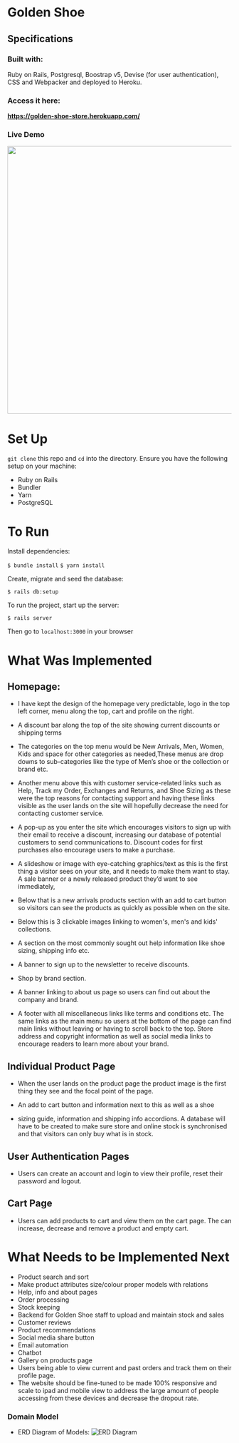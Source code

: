# Golden Shoe

## Specifications 

### Built with:
Ruby on Rails, Postgresql, Boostrap v5, Devise (for user authentication), CSS and Webpacker and deployed to Heroku.

### Access it here:
**https://golden-shoe-store.herokuapp.com/**

### Live Demo
<img src="https://github.com/natp4444/golden_shoe/blob/master/public/assets/demo/demo.gif" width="600" />

# Set Up

`git clone` this repo and `cd` into the directory.
Ensure you have the following setup on your machine:
-   Ruby on Rails 
-   Bundler
-   Yarn
-   PostgreSQL

# To Run 

Install dependencies:

`$ bundle install`
`$ yarn install`

Create, migrate and seed the database:

`$ rails db:setup`

To run the project, start up the server:

`$ rails server`

Then go to `localhost:3000` in your browser

# What Was Implemented

## Homepage:

-  I have kept the design of the homepage very predictable, logo in the
   top left corner, menu along the top, cart and profile on the right. 
   
-  A discount bar along the top of the site showing current discounts or
   shipping terms

-  The categories on the top menu would be New Arrivals, Men, Women,
   Kids and space for other categories as needed,These menus are drop
   downs to sub-categories like the type of Men’s shoe or the collection
   or brand etc.

-  Another menu above this with customer service-related links such as
   Help, Track my Order, Exchanges and Returns, and Shoe Sizing as these
   were the top reasons for contacting support and having these links
   visible as the user lands on the site will hopefully decrease the
   need for contacting customer service.

-  A pop-up as you enter the site which encourages visitors to sign up
   with their email to receive a discount, increasing our database of
   potential customers to send communications to. Discount codes for
   first purchases also encourage users to make a purchase.

-  A slideshow or image with eye-catching graphics/text as this is the
   first thing a visitor sees on your site, and it needs to make them
   want to stay. A sale banner or a newly released product they’d want
   to see immediately,

-  Below that is a new arrivals products section with an add to cart
   button so visitors can see the products as quickly as possible when
   on the site.

-  Below this is 3 clickable images linking to women's, men's and kids'
   collections.

-  A section on the most commonly sought out help information like shoe
   sizing, shipping info etc.

-  A banner to sign up to the newsletter to receive discounts.

-  Shop by brand section.

-  A banner linking to about us page so users can find out about the
   company and brand.

-  A footer with all miscellaneous links like terms and conditions etc.
   The same links as the main menu so users at the bottom of the page
   can find main links without leaving or having to scroll back to the
   top. Store address and copyright information as well as social media links to encourage readers to learn more about your brand.

## Individual Product Page

-  When the user lands on the product page the product image is the
   first thing they see and the focal point of the page. 

-  An add to cart button and information next to this as well as a shoe
-  sizing guide, information and shipping info accordions. A database
   will have to be created to make sure store and online stock is
   synchronised and that visitors can only buy what is in stock.

## User Authentication Pages

-  Users can create an account and login to view their profile, reset
   their password and logout.

## Cart Page

-  Users can add products to cart and view them on the cart page. The can increase, decrease and remove a product and empty cart. 


# What Needs to be Implemented Next

-  Product search and sort
-  Make product attributes size/colour proper models with relations
-  Help, info and about pages
-  Order processing
-  Stock keeping
-  Backend for Golden Shoe staff to upload and maintain stock and sales 
-  Customer reviews
-  Product recommendations
-  Social media share button
-  Email automation
-  Chatbot
-  Gallery on products page
-  Users being able to view current and past orders and track them on their profile page.
-  The website should be fine-tuned to be made 100% responsive and scale to ipad and mobile view to address the large amount of people accessing from these devices and decrease the dropout rate.

### Domain Model

-  ERD Diagram of Models:
![ERD Diagram](https://user-images.githubusercontent.com/38429832/137635910-2b088582-392b-4298-aa2f-80dd1bb49f27.png)

